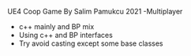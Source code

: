 UE4 Coop Game 
By Salim Pamukcu 2021
-Multiplayer
- c++ mainly and BP mix
- Using c++ and BP interfaces
- Try avoid casting except some base classes
